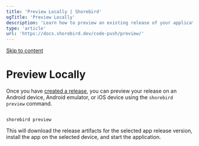 ```yaml
---
title: 'Preview Locally | Shorebird'
ogTitle: 'Preview Locally'
description: 'Learn how to preview an existing release of your application.'
type: 'article'
url: 'https://docs.shorebird.dev/code-push/preview/'
---
```


[Skip to content](https://docs.shorebird.dev/code-push/preview/#_top)

# Preview Locally

Once you have [created a release](https://docs.shorebird.dev/code-push/release), you can preview your
release on an Android device, Android emulator, or iOS device using the `shorebird preview` command.

```

shorebird preview
```

This will download the release artifacts for the selected app release version, install the app on the selected device, and start the application.
